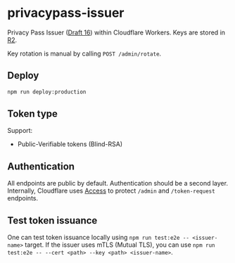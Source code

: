 # privacypass-issuer

Privacy Pass Issuer ([Draft 16](https://www.ietf.org/archive/id/draft-ietf-privacypass-protocol-16.html)) within Cloudflare Workers. Keys are stored in [R2](https://developers.cloudflare.com/r2).

Key rotation is manual by calling `POST /admin/rotate`.

## Deploy

```bash
npm run deploy:production
```

## Token type

Support:
* Public-Verifiable tokens (Blind-RSA)

## Authentication

All endpoints are public by default. Authentication should be a second layer. Internally, Cloudflare uses [Access](https://developers.cloudflare.com/cloudflare-one/policies/access/) to protect `/admin` and `/token-request` endpoints.

## Test token issuance

One can test token issuance locally using `npm run test:e2e -- <issuer-name>` target. If the issuer uses mTLS (Mutual TLS), you can use `npm run test:e2e -- --cert <path> --key <path> <issuer-name>`.
